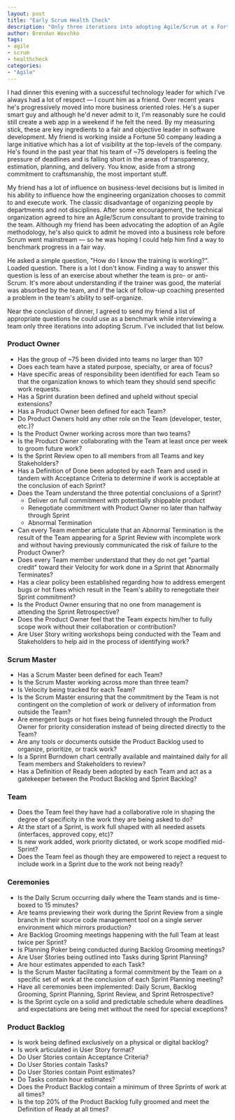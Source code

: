 ```yaml
---
layout: post
title: "Early Scrum Health Check"
description: "Only three iterations into adopting Agile/Scrum at a Fortune 50 company, I'm asked by a friend to help evaluate if the training his team of ~75 has received is successfully translating into the adoption of the core tenets of Agile/Scrum.  A difficult question to answer without knowing the teams, I offer a list of questions for my friend to use while conducting a post-mortem on training and his teams perspective on their progress to date."
author: Brendan Wovchko
tags:
- agile
- scrum
- healthcheck
categories:
- "Agile"
---
```


I had dinner this evening with a successful technology leader for which I've always had a lot of respect — I count him as a friend.  Over recent years he's progressively moved into more business oriented roles.  He's a super smart guy and although he'd never admit to it, I'm reasonably sure he could still create a web app in a weekend if he felt the need.  By my measuring stick, these are key ingredients to a fair and objective leader in software development.  My friend is working inside a Fortune 50 company leading a large initiative which has a lot of visibility at the top-levels of the company.  He's found in the past year that his team of ~75 developers is feeling the pressure of deadlines and is falling short in the areas of transparency, estimation, planning, and delivery.  You know, aside from a strong commitment to craftsmanship, the most important stuff.

My friend has a lot of influence on business-level decisions but is limited in his ability to influence how the engineering organization chooses to commit to and execute work.  The classic disadvantage of organizing people by departments and not disciplines.  After some encouragement, the technical organization agreed to hire an Agile/Scrum consultant to provide training to the team.  Although my friend has been advocating the adoption of an Agile methodology, he's also quick to admit he moved into a business role before Scrum went mainstream — so he was hoping I could help him find a way to benchmark progress in a fair way.

He asked a simple question, "How do I know the training is working?".  Loaded question.  There is a lot I don't know.   Finding a way to answer this question is less of an exercise about whether the team is pro- or anti-Scrum.  It's more about understanding if the trainer was good, the material was absorbed by the team, and if the lack of follow-up coaching presented a problem in the team's ability to self-organize.

Near the conclusion of dinner, I agreed to send my friend a list of appropriate questions he could use as a benchmark while interviewing a team only three iterations into adopting Scrum.  I've included that list below.

### Product Owner
- Has the group of ~75 been divided into teams no larger than 10?
- Does each team have a stated purpose, specialty, or area of focus?
- Have specific areas of responsibility been identified for each Team so that the organization knows to which team they should send specific work requests.
- Has a Sprint duration been defined and upheld without special extensions?
- Has a Product Owner been defined for each Team?
- Do Product Owners hold any other role on the Team (developer, tester, etc.)?
- Is the Product Owner working across more than two teams?
- Is the Product Owner collaborating with the Team at least once per week to groom future work?
- Is the Sprint Review open to all members from all Teams and key Stakeholders?
- Has a Definition of Done been adopted by each Team and used in tandem with Acceptance Criteria to determine if work is acceptable at the conclusion of each Sprint?
- Does the Team understand the three potential conclusions of a Sprint?
	- Deliver on full commitment with potentially shippable product
	- Renegotiate commitment with Product Owner no later than halfway through Sprint
	- Abnormal Termination
- Can every Team member articulate that an Abnormal Termination is the result of the Team appearing for a Sprint Review with incomplete work and without having previously communicated the risk of failure to the Product Owner?
- Does every Team member understand that they do not get "partial credit" toward their Velocity for work done in a Sprint that Abnormally Terminates?
- Has a clear policy been established regarding how to address emergent bugs or hot fixes which result in the Team's ability to renegotiate their Sprint commitment?
- Is the Product Owner ensuring that no one from management is attending the Sprint Retrospective?
- Does the Product Owner feel that the Team expects him/her to fully scope work without their collaboration or contribution?
- Are User Story writing workshops being conducted with the Team and Stakeholders to help aid in the process of identifying work?

### Scrum Master
- Has a Scrum Master been defined for each Team?
- Is the Scrum Master working across more than three team?
- Is Velocity being tracked for each Team?
- Is the Scrum Master ensuring that the commitment by the Team is not contingent on the completion of work or delivery of information from outside the Team?
- Are emergent bugs or hot fixes being funneled through the Product Owner for priority consideration instead of being directed directly to the Team?
- Are any tools or documents outside the Product Backlog used to organize, prioritize, or track work?
- Is a Sprint Burndown chart centrally available and maintained daily for all Team members and Stakeholders to review?
- Has a Definition of Ready been adopted by each Team and act as a gatekeeper between the Product Backlog and Sprint Backlog?

### Team
- Does the Team feel they have had a collaborative role in shaping the degree of specificity in the work they are being asked to do?
- At the start of a Sprint, is work full shaped with all needed assets (interfaces, approved copy, etc)?
- Is new work added, work priority dictated, or work scope modified mid-Sprint?
- Does the Team feel as though they are empowered to reject a request to include work in a Sprint due to the work not being ready?

### Ceremonies
- Is the Daily Scrum occurring daily where the Team stands and is time-boxed to 15 minutes?
- Are teams previewing their work during the Sprint Review from a single branch in their source code management tool on a single server environment which mirrors production?
- Are Backlog Grooming meetings happening with the full Team at least twice per Sprint?
- Is Planning Poker being conducted during Backlog Grooming meetings?
- Are User Stories being outlined into Tasks during Sprint Planning?
- Are hour estimates appended to each Task?
- Is the Scrum Master facilitating a formal commitment by the Team on a specific set of work at the conclusion of each Sprint Planning meeting?
- Have all ceremonies been implemented: Daily Scrum, Backlog Grooming, Sprint Planning, Sprint Review, and Sprint Retrospective?
- Is the Sprint cycle on a solid and predictable schedule where deadlines and expectations are being met without the need for special exceptions?

### Product Backlog
- Is work being defined exclusively on a physical or digital backlog?
- Is work articulated in User Story format?
- Do User Stories contain Acceptance Criteria?
- Do User Stories contain Tasks?
- Do User Stories contain Point estimates?
- Do Tasks contain hour estimates?
- Does the Product Backlog contain a minimum of three Sprints of work at all times?
- Is the top 20% of the Product Backlog fully groomed and meet the Definition of Ready at all times?

